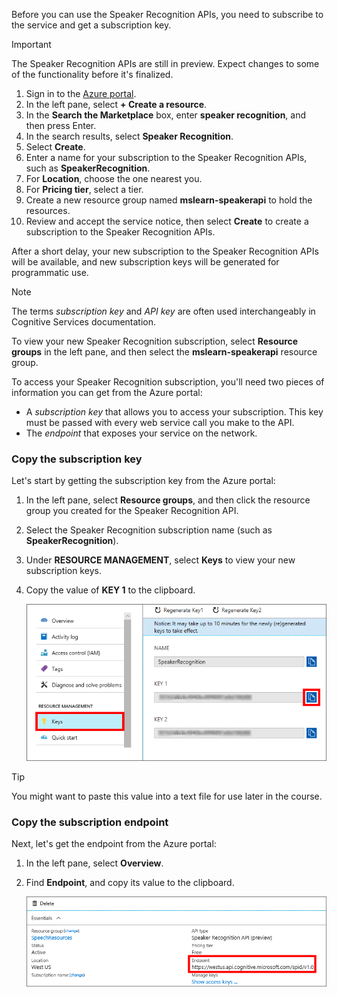 Before you can use the Speaker Recognition APIs, you need to subscribe to the service and get a subscription key.

> [!IMPORTANT]
> The Speaker Recognition APIs are still in preview. Expect changes to some of the functionality before it's finalized.

1. Sign in to the [Azure portal](https://portal.azure.com?azure-portal=true).
1. In the left pane, select **+ Create a resource**.
1. In the **Search the Marketplace** box, enter **speaker recognition**, and then press Enter.
1. In the search results, select **Speaker Recognition**.
1. Select **Create**.
1. Enter a name for your subscription to the Speaker Recognition APIs, such as **SpeakerRecognition**.
1. For **Location**, choose the one nearest you.
1. For **Pricing tier**, select a tier.
1. Create a new resource group named **mslearn-speakerapi** to hold the resources.
1. Review and accept the service notice, then select **Create** to create a subscription to the Speaker Recognition APIs.

After a short delay, your new subscription to the Speaker Recognition APIs will be available, and new subscription keys will be generated for programmatic use.

> [!NOTE]
> The terms *subscription key* and *API key* are often used interchangeably in Cognitive Services documentation.

To view your new Speaker Recognition subscription, select **Resource groups** in the left pane, and then select the **mslearn-speakerapi** resource group.

To access your Speaker Recognition subscription, you'll need two pieces of information you can get from the Azure portal:

- A *subscription key* that allows you to access your subscription. This key must be passed with every web service call you make to the API.
- The *endpoint* that exposes your service on the network.

### Copy the subscription key

Let's start by getting the subscription key from the Azure portal:

1. In the left pane, select **Resource groups**, and then click the resource group you created for the Speaker Recognition API.
1. Select the Speaker Recognition subscription name (such as **SpeakerRecognition**).
1. Under **RESOURCE MANAGEMENT**, select **Keys** to view your new subscription keys.
1. Copy the value of **KEY 1** to the clipboard.

    ![Copy the Speaker Recognition subscription key to the clipboard](../media/3-subscribe-to-speaker-recognition-api-keys.png)

> [!TIP]
> You might want to paste this value into a text file for use later in the course.

### Copy the subscription endpoint

Next, let's get the endpoint from the Azure portal:

1. In the left pane, select **Overview**.
1. Find **Endpoint**, and copy its value to the clipboard.

    ![Copy the Speaker Recognition API endpoint to the clipboard](../media/3-subscribe-to-speaker-recognition-api-endpoint.png)
